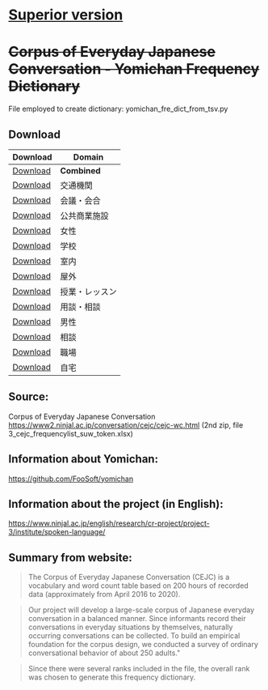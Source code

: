# [Superior version](https://github.com/forsakeninfinity/CEJC_yomichan_freq_dict)

# ~~Corpus of Everyday Japanese Conversation - Yomichan Frequency Dictionary~~

File employed to create dictionary: yomichan_fre_dict_from_tsv.py

## Download

| Download                                                                                                                                                                                           | Domain         |
| -------------------------------------------------------------------------------------------------------------------------------------------------------------------------------------------------- | -------------- |
| [Download](https://github.com/n-manas/Corpus-of-Everyday-Japanese-Conversation---Yomichan-Frequency-Dictionary/raw/main/Corpus%20of%20Everyday%20Japanese%20Conversation.zip)                      | **Combined**   |
| [Download](<https://github.com/n-manas/Corpus-of-Everyday-Japanese-Conversation---Yomichan-Frequency-Dictionary/raw/main/Corpus%20of%20Everyday%20Japanese%20Conversation%20(交通機関).zip>)       | 交通機関       |
| [Download](<https://github.com/n-manas/Corpus-of-Everyday-Japanese-Conversation---Yomichan-Frequency-Dictionary/raw/main/Corpus%20of%20Everyday%20Japanese%20Conversation%20(会議・会合).zip>)     | 会議・会合     |
| [Download](<https://github.com/n-manas/Corpus-of-Everyday-Japanese-Conversation---Yomichan-Frequency-Dictionary/raw/main/Corpus%20of%20Everyday%20Japanese%20Conversation%20(公共商業施設).zip>)   | 公共商業施設   |
| [Download](<https://github.com/n-manas/Corpus-of-Everyday-Japanese-Conversation---Yomichan-Frequency-Dictionary/raw/main/Corpus%20of%20Everyday%20Japanese%20Conversation%20(女性).zip>)           | 女性           |
| [Download](<https://github.com/n-manas/Corpus-of-Everyday-Japanese-Conversation---Yomichan-Frequency-Dictionary/raw/main/Corpus%20of%20Everyday%20Japanese%20Conversation%20(学校).zip>)           | 学校           |
| [Download](<https://github.com/n-manas/Corpus-of-Everyday-Japanese-Conversation---Yomichan-Frequency-Dictionary/raw/main/Corpus%20of%20Everyday%20Japanese%20Conversation%20(室内).zip>)           | 室内           |
| [Download](<https://github.com/n-manas/Corpus-of-Everyday-Japanese-Conversation---Yomichan-Frequency-Dictionary/raw/main/Corpus%20of%20Everyday%20Japanese%20Conversation%20(屋外).zip>)           | 屋外           |
| [Download](<https://github.com/n-manas/Corpus-of-Everyday-Japanese-Conversation---Yomichan-Frequency-Dictionary/raw/main/Corpus%20of%20Everyday%20Japanese%20Conversation%20(授業・レッスン).zip>) | 授業・レッスン |
| [Download](<https://github.com/n-manas/Corpus-of-Everyday-Japanese-Conversation---Yomichan-Frequency-Dictionary/raw/main/Corpus%20of%20Everyday%20Japanese%20Conversation%20(用談・相談).zip>)     | 用談・相談     |
| [Download](<https://github.com/n-manas/Corpus-of-Everyday-Japanese-Conversation---Yomichan-Frequency-Dictionary/raw/main/Corpus%20of%20Everyday%20Japanese%20Conversation%20(男性).zip>)           | 男性           |
| [Download](<https://github.com/n-manas/Corpus-of-Everyday-Japanese-Conversation---Yomichan-Frequency-Dictionary/raw/main/Corpus%20of%20Everyday%20Japanese%20Conversation%20(相談).zip>)           | 相談           |
| [Download](<https://github.com/n-manas/Corpus-of-Everyday-Japanese-Conversation---Yomichan-Frequency-Dictionary/raw/main/Corpus%20of%20Everyday%20Japanese%20Conversation%20(職場).zip>)           | 職場           |
| [Download](<https://github.com/n-manas/Corpus-of-Everyday-Japanese-Conversation---Yomichan-Frequency-Dictionary/raw/main/Corpus%20of%20Everyday%20Japanese%20Conversation%20(自宅).zip>)           | 自宅           |

## Source:

Corpus of Everyday Japanese Conversation https://www2.ninjal.ac.jp/conversation/cejc/cejc-wc.html (2nd zip, file 3_cejc_frequencylist_suw_token.xlsx)

## Information about Yomichan:

https://github.com/FooSoft/yomichan

## Information about the project (in English):

https://www.ninjal.ac.jp/english/research/cr-project/project-3/institute/spoken-language/

## Summary from website:

> The Corpus of Everyday Japanese Conversation (CEJC) is a vocabulary and word count table based on 200 hours of recorded data (approximately from April 2016 to 2020).

> Our project will develop a large-scale corpus of Japanese everyday conversation in a balanced manner. Since informants record their conversations in everyday situations by themselves, naturally occurring conversations can be collected. To build an empirical foundation for the corpus design, we conducted a survey of ordinary conversational behavior of about 250 adults."

> Since there were several ranks included in the file, the overall rank was chosen to generate this frequency dictionary.
